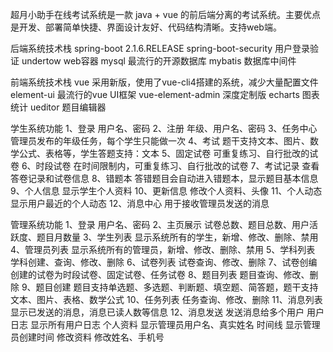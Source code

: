 超月小助手在线考试系统是一款 java + vue 的前后端分离的考试系统。主要优点是开发、部署简单快捷、界面设计友好、代码结构清晰。支持web端。 

后端系统技术栈
spring-boot 2.1.6.RELEASE
spring-boot-security 用户登录验证
undertow web容器
mysql 最流行的开源数据库
mybatis 数据库中间件

前端系统技术栈
vue 采用新版，使用了vue-cli4搭建的系统，减少大量配置文件
element-ui 最流行的vue UI框架
vue-element-admin 深度定制版
echarts 图表统计
ueditor 题目编辑器

学生系统功能
1、登录	用户名、密码
2、注册	年级、用户名、密码
3、任务中心	管理员发布的年级任务，每个学生只能做一次
4、考试	题干支持文本、图片、数学公式、表格等，学生答题支持：文本
5、固定试卷	可重复练习、自行批改的试卷
6、时段试卷	在时间限制内，可重复练习、自行批改的试卷
7、考试记录	查看答卷记录和试卷信息
8、错题本	答错题目会自动进入错题本，显示题目基本信息
9、个人信息	显示学生个人资料
10、更新信息	修改个人资料、头像
11、个人动态	显示用户最近的个人动态
12、消息中心	用于接收管理员发送的消息

管理系统功能
1、登录	用户名、密码
2、主页展示	试卷总数、题目总数、用户活跃度、题目月数量
3、学生列表	显示系统所有的学生，新增、修改、删除、禁用
4、管理员列表	显示系统所有的管理员，新增、修改、删除、禁用
5、学科列表	学科创建、查询、修改、删除
6、试卷列表	试卷查询、修改、删除
7、试卷创编	创建的试卷为时段试卷、固定试卷、任务试卷
8、题目列表	题目查询、修改、删除
9、题目创建	题目支持单选题、多选题、判断题、填空题、简答题，题干支持文本、图片、表格、数学公式
10、任务列表	任务查询、修改、删除
11、消息列表	显示已发送的消息，消息已读人数等信息
12、消息发送	发送消息给多个用户
用户日志	显示所有用户日志
个人资料	显示管理员用户名、真实姓名
时间线	显示管理员创建时间
修改资料	修改姓名、手机号
